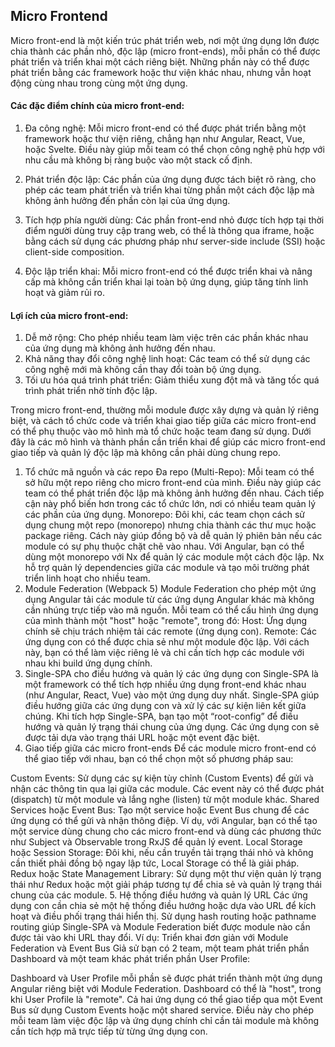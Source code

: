 ## Micro Frontend
Micro front-end là một kiến trúc phát triển web, nơi một ứng dụng lớn được chia thành các phần nhỏ, độc lập (micro front-ends), mỗi phần có thể được phát triển và triển khai một cách riêng biệt. Những phần này có thể được phát triển bằng các framework hoặc thư viện khác nhau, nhưng vẫn hoạt động cùng nhau trong cùng một ứng dụng.

#### Các đặc điểm chính của micro front-end:
1. Đa công nghệ: Mỗi micro front-end có thể được phát triển bằng một framework hoặc thư viện riêng, chẳng hạn như Angular, React, Vue, hoặc Svelte. Điều này giúp mỗi team có thể chọn công nghệ phù hợp với nhu cầu mà không bị ràng buộc vào một stack cố định.

2. Phát triển độc lập: Các phần của ứng dụng được tách biệt rõ ràng, cho phép các team phát triển và triển khai từng phần một cách độc lập mà không ảnh hưởng đến phần còn lại của ứng dụng.

3. Tích hợp phía người dùng: Các phần front-end nhỏ được tích hợp tại thời điểm người dùng truy cập trang web, có thể là thông qua iframe, hoặc bằng cách sử dụng các phương pháp như server-side include (SSI) hoặc client-side composition.

4. Độc lập triển khai: Mỗi micro front-end có thể được triển khai và nâng cấp mà không cần triển khai lại toàn bộ ứng dụng, giúp tăng tính linh hoạt và giảm rủi ro.

#### Lợi ích của micro front-end:
1. Dễ mở rộng: Cho phép nhiều team làm việc trên các phần khác nhau của ứng dụng mà không ảnh hưởng đến nhau.
2. Khả năng thay đổi công nghệ linh hoạt: Các team có thể sử dụng các công nghệ mới mà không cần thay đổi toàn bộ ứng dụng.
3. Tối ưu hóa quá trình phát triển: Giảm thiểu xung đột mã và tăng tốc quá trình phát triển nhờ tính độc lập.

Trong micro front-end, thường mỗi module được xây dựng và quản lý riêng biệt, và cách tổ chức code và triển khai giao tiếp giữa các micro front-end có thể phụ thuộc vào mô hình mà tổ chức hoặc team đang sử dụng. Dưới đây là các mô hình và thành phần cần triển khai để giúp các micro front-end giao tiếp và quản lý độc lập mà không cần phải dùng chung repo.

1. Tổ chức mã nguồn và các repo
Đa repo (Multi-Repo): Mỗi team có thể sở hữu một repo riêng cho micro front-end của mình. Điều này giúp các team có thể phát triển độc lập mà không ảnh hưởng đến nhau. Cách tiếp cận này phổ biến hơn trong các tổ chức lớn, nơi có nhiều team quản lý các phần của ứng dụng.
Monorepo: Đôi khi, các team chọn cách sử dụng chung một repo (monorepo) nhưng chia thành các thư mục hoặc package riêng. Cách này giúp đồng bộ và dễ quản lý phiên bản nếu các module có sự phụ thuộc chặt chẽ vào nhau.
Với Angular, bạn có thể dùng một monorepo với Nx để quản lý các module một cách độc lập. Nx hỗ trợ quản lý dependencies giữa các module và tạo môi trường phát triển linh hoạt cho nhiều team.
2. Module Federation (Webpack 5)
Module Federation cho phép một ứng dụng Angular tải các module từ các ứng dụng Angular khác mà không cần nhúng trực tiếp vào mã nguồn. Mỗi team có thể cấu hình ứng dụng của mình thành một "host" hoặc "remote", trong đó:
Host: Ứng dụng chính sẽ chịu trách nhiệm tải các remote (ứng dụng con).
Remote: Các ứng dụng con có thể được chia sẻ như một module độc lập.
Với cách này, bạn có thể làm việc riêng lẻ và chỉ cần tích hợp các module với nhau khi build ứng dụng chính.
3. Single-SPA cho điều hướng và quản lý các ứng dụng con
Single-SPA là một framework có thể tích hợp nhiều ứng dụng front-end khác nhau (như Angular, React, Vue) vào một ứng dụng duy nhất. Single-SPA giúp điều hướng giữa các ứng dụng con và xử lý các sự kiện liên kết giữa chúng.
Khi tích hợp Single-SPA, bạn tạo một “root-config” để điều hướng và quản lý trạng thái chung của ứng dụng. Các ứng dụng con sẽ được tải dựa vào trạng thái URL hoặc một event đặc biệt.
4. Giao tiếp giữa các micro front-ends
Để các module micro front-end có thể giao tiếp với nhau, bạn có thể chọn một số phương pháp sau:

Custom Events: Sử dụng các sự kiện tùy chỉnh (Custom Events) để gửi và nhận các thông tin qua lại giữa các module. Các event này có thể được phát (dispatch) từ một module và lắng nghe (listen) từ một module khác.
Shared Services hoặc Event Bus: Tạo một service hoặc Event Bus chung để các ứng dụng có thể gửi và nhận thông điệp. Ví dụ, với Angular, bạn có thể tạo một service dùng chung cho các micro front-end và dùng các phương thức như Subject và Observable trong RxJS để quản lý event.
Local Storage hoặc Session Storage: Đôi khi, nếu cần truyền tải trạng thái nhỏ và không cần thiết phải đồng bộ ngay lập tức, Local Storage có thể là giải pháp.
Redux hoặc State Management Library: Sử dụng một thư viện quản lý trạng thái như Redux hoặc một giải pháp tương tự để chia sẻ và quản lý trạng thái chung của các module.
5. Hệ thống điều hướng và quản lý URL
Các ứng dụng con cần chia sẻ một hệ thống điều hướng hoặc dựa vào URL để kích hoạt và điều phối trạng thái hiển thị. Sử dụng hash routing hoặc pathname routing giúp Single-SPA và Module Federation biết được module nào cần được tải vào khi URL thay đổi.
Ví dụ: Triển khai đơn giản với Module Federation và Event Bus
Giả sử bạn có 2 team, một team phát triển phần Dashboard và một team khác phát triển phần User Profile:

Dashboard và User Profile mỗi phần sẽ được phát triển thành một ứng dụng Angular riêng biệt với Module Federation.
Dashboard có thể là "host", trong khi User Profile là "remote".
Cả hai ứng dụng có thể giao tiếp qua một Event Bus sử dụng Custom Events hoặc một shared service.
Điều này cho phép mỗi team làm việc độc lập và ứng dụng chính chỉ cần tải module mà không cần tích hợp mã trực tiếp từ từng ứng dụng con.